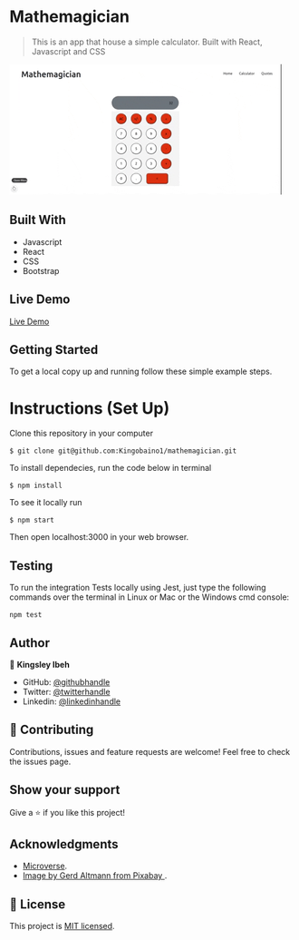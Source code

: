 # Mathemagician

> This is an app that house a simple calculator. Built with React, Javascript and CSS

![screenshot](./src/Calcgif.gif)

## Built With

- Javascript
- React
- CSS
- Bootstrap

## Live Demo

[Live Demo](https://mathemagician.herokuapp.com/)

## Getting Started

To get a local copy up and running follow these simple example steps.

# Instructions (Set Up)

Clone this repository in your computer

```
$ git clone git@github.com:Kingobaino1/mathemagician.git
```
To install dependecies, run the code below in terminal 
```
$ npm install
```
To see it locally run 
```
$ npm start
```
Then open localhost:3000 in your web browser.

## Testing

To run the integration Tests locally using Jest, just type the following commands over the terminal in Linux or Mac or the Windows cmd console:
```
npm test
```


## Author

👤 **Kingsley Ibeh**

- GitHub: [@githubhandle](https://github.com/Kingobaino1)
- Twitter: [@twitterhandle](https://twitter.com/ibehkingso)
- Linkedin: [@linkedinhandle](https://www.linkedin.com/in/kingsley-ibeh/)

## 🤝 Contributing

Contributions, issues and feature requests are welcome!
Feel free to check the issues page.

## Show your support

Give a ⭐️ if you like this project!

## Acknowledgments

- [Microverse](https://www.microverse.org/).
- [Image by Gerd Altmann from Pixabay ](https://pixabay.com/illustrations/pi-board-blackboard-chalk-math-1453836/).

## 📝 License

This project is [MIT licensed](/LICENSE).
